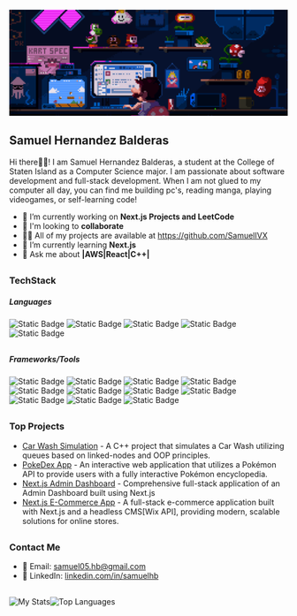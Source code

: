 ![](https://github.com/SamuelIVX/SamuelIVX/blob/main/GIF.gif)
## Samuel Hernandez Balderas
<p> Hi there👋🏽! I am Samuel Hernandez Balderas, a student at the College of Staten Island as a Computer Science major. I am passionate about software development and full-stack development. When I am not glued to my computer all day, you can find me building pc's, reading manga, playing videogames, or self-learning code!

- 🔭 I’m currently working on **Next.js Projects and LeetCode**
- 🤝 I'm looking to **collaborate**
- 👨‍💻 All of my projects are available at https://github.com/SamuelIVX
- 🌱 I’m currently learning **Next.js**
- 💬 Ask me about **|AWS|React|C++|**

##

### TechStack
##### Languages

![Static Badge](https://img.shields.io/badge/C%2B%2B-blue?style=flat-square&logo=c%2B%2B&logoSize=auto&labelColor=blue) ![Static Badge](https://img.shields.io/badge/Java-grey?style=flat-square&logo=java&logoSize=auto) ![Static Badge](https://img.shields.io/badge/Javascript-gold?style=flat-square&logo=javascript&logoColor=black&logoSize=auto) ![Static Badge](https://img.shields.io/badge/Typescript-%23387BC8?style=flat-square&logo=typescript&logoColor=white&logoSize=auto) ![Static Badge](https://img.shields.io/badge/Python-darkgreen?style=flat-square&logo=python&logoColor=white&logoSize=auto)

##
##### Frameworks/Tools

![Static Badge](https://img.shields.io/badge/Amazon%20Web%20Services-orange?style=flat-square&logo=amazonwebservices&logoColor=black&logoSize=auto) ![Static Badge](https://img.shields.io/badge/Bootstrap-purple?style=flat-square&logo=bootstrap&logoColor=white&logoSize=auto) ![Static Badge](https://img.shields.io/badge/React-skyblue?style=flat-square&logo=react&logoColor=black&logoSize=auto) ![Static Badge](https://img.shields.io/badge/TailwindCSS-lightblue?style=flat-square&logo=tailwindcss&logoColor=white&logoSize=auto)    ![Static Badge](https://img.shields.io/badge/Jupyter-grey?style=flat-square&logo=jupyter&logoSize=auto) ![Static Badge](https://img.shields.io/badge/jQuery-blue?style=flat-square&logo=jquery&logoSize=auto) ![Static Badge](https://img.shields.io/badge/Replit-darkblue?style=flat-square&logo=Replit&logoSize=auto) ![Static Badge](https://img.shields.io/badge/Git-orange?style=flat-square&logo=git&logoColor=white&logoSize=auto) ![Static Badge](https://img.shields.io/badge/IntelliJ-purple?style=flat-square&logo=jetbrains&logoSize=auto) ![Static Badge](https://img.shields.io/badge/Numpy-darkgreen?style=flat-square&logo=numpy&logoSize=auto) ![Static Badge](https://img.shields.io/badge/Pandas-darkblue?style=flat-square&logo=pandas&logoSize=auto)


##

### Top Projects
- [Car Wash Simulation](https://github.com/SamuelIVX/CarWashSimulation) - A C++ project that simulates a Car Wash utilizing queues based on linked-nodes and OOP principles.
- [PokeDex App](https://github.com/SamuelIVX/PokeDex) - An interactive web application that utilizes a Pokémon API to provide users with a fully interactive Pokémon encyclopedia.
- [Next.js Admin Dashboard](https://github.com/SamuelIVX/AdminDashboard) - Comprehensive full-stack application of an Admin Dashboard built using Next.js
- [Next.js E-Commerce App](https://github.com/SamuelIVX/ecommerceWebsite) - A full-stack e-commerce application built with Next.js and a headless CMS[Wix API], providing modern, scalable solutions for online stores.
##

### Contact Me  
- 📧 Email: [samuel05.hb@gmail.com](mailto:samuel05.hb@gmail.com)  
- 💼 LinkedIn: [linkedin.com/in/samuelhb](https://www.linkedin.com/in/samuelhb/)

##

<img alt="My Stats" align="left" src="https://github-readme-stats.vercel.app/api?username=SamuelIVX&show_icons=true"/>
<img alt="Top Languages" src="https://github-readme-stats.vercel.app/api/top-langs/?username=SamuelIVX&layout=compact&count=8"/>

